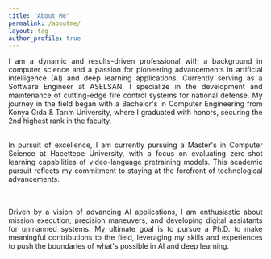 ```yaml
---
title: "About Me"
permalink: /aboutme/
layout: tag
author_profile: true
---
```

<div style="text-align: justify;">
I am a dynamic and results-driven professional with a background in computer science and a passion for pioneering advancements in artificial intelligence (AI) and deep learning applications. Currently serving as a Software Engineer at ASELSAN, I specialize in the development and maintenance of cutting-edge fire control systems for national defense. My journey in the field began with a Bachelor's in Computer Engineering from Konya Gıda & Tarım University, where I graduated with honors, securing the 2nd highest rank in the faculty.


<br>
<br>

In pursuit of excellence, I am currently pursuing a Master's in Computer Science at Hacettepe University, with a focus on evaluating zero-shot learning capabilities of video-language pretraining models. This academic pursuit reflects my commitment to staying at the forefront of technological advancements.


<br>
<br>
Driven by a vision of advancing AI applications, I am enthusiastic about mission execution, precision maneuvers, and developing digital assistants for unmanned systems. My ultimate goal is to pursue a Ph.D. to make meaningful contributions to the field, leveraging my skills and experiences to push the boundaries of what's possible in AI and deep learning.
</div>